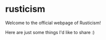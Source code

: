 # rusticism
Welcome to the official webpage of Rusticism!

Here are just some things I'd like to share :)

